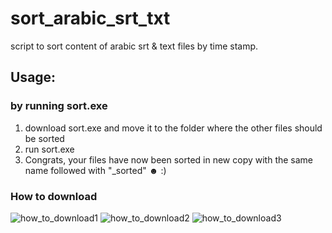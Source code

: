# sort_arabic_srt_txt
script to sort content of arabic srt &amp; text files by time stamp.

## Usage:
### by running sort.exe
1. download sort.exe and move it to the folder where the other files should be sorted
2. run sort.exe
3. Congrats, your files have now been sorted in new copy with the same name followed with "_sorted" ☻ :) 



### How to download
![how_to_download1](https://user-images.githubusercontent.com/31741809/146095668-b78f7cc4-a6b2-4f0b-8fce-83ad0612124a.png)
![how_to_download2](https://user-images.githubusercontent.com/31741809/146095670-671d288f-b732-4c50-95cd-32673a6d1ee4.png)
![how_to_download3](https://user-images.githubusercontent.com/31741809/146095666-c17e99b5-2348-4f59-a229-ca9bd5360526.png)
